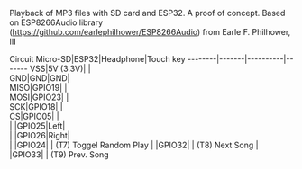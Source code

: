 Playback of MP3 files with SD card and ESP32. 
A proof of concept.
Based on ESP8266Audio library (https://github.com/earlephilhower/ESP8266Audio) from Earle F. Philhower, III



Circuit
Micro-SD|ESP32|Headphone|Touch key
--------|-------|----------|-------
VSS|5V (3.3V)|  |  
GND|GND|GND|  
MISO|GPIO19|  |   
MOSI|GPIO23|  |  
SCK|GPIO18|  |  
CS|GPIO05|  |  
|  |GPIO25|Left|  
|  |GPIO26|Right|  			
|  |GPIO24|  | (T7) Toggel Random Play
|  |GPIO32|  | (T8) Next Song
|  |GPIO33|  | (T9) Prev. Song